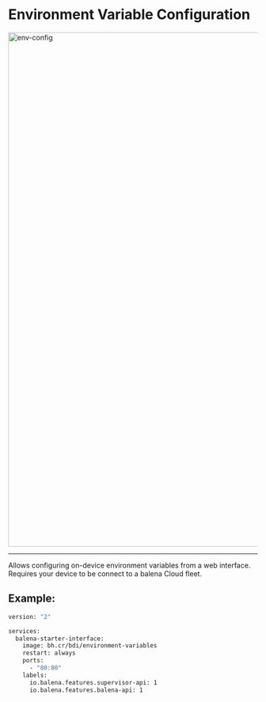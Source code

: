 # Environment Variable Configuration

<img width="1040" alt="env-config" src="https://user-images.githubusercontent.com/64841595/219017072-a52bd593-6d40-45a1-92d9-d20dcac2e97c.png">

---

Allows configuring on-device environment variables from a web interface. Requires your device to be connect to a balena Cloud fleet.

## Example:

```dockerfile
version: "2"

services:
  balena-starter-interface:
    image: bh.cr/bdi/environment-variables
    restart: always
    ports:
      - "80:80"
    labels:
      io.balena.features.supervisor-api: 1
      io.balena.features.balena-api: 1
```
